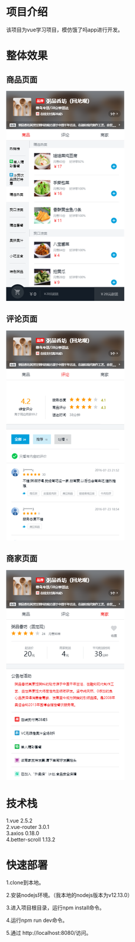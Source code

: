 # 项目介绍
该项目为vue学习项目，模仿饿了吗app进行开发。

# 整体效果

## 商品页面
![Image text](https://github.com/youzhi0403/myVue2.0/blob/master/README_PICTURE/p1.png)

## 评论页面
![Image text](https://github.com/youzhi0403/myVue2.0/blob/master/README_PICTURE/p2.png)

## 商家页面
![Image text](https://github.com/youzhi0403/myVue2.0/blob/master/README_PICTURE/p3.png)

# 技术栈
1.vue 2.5.2  
2.vue-router 3.0.1  
3.axios 0.18.0  
4.better-scroll  1.13.2  

# 快速部署

1.clone到本地。

2.安装nodejs环境。（我本地的nodejs版本为v12.13.0）

3.进入项目根目录，运行npm install命令。

4.运行npm run dev命令。

5.通过 http://localhost:8080/访问。

